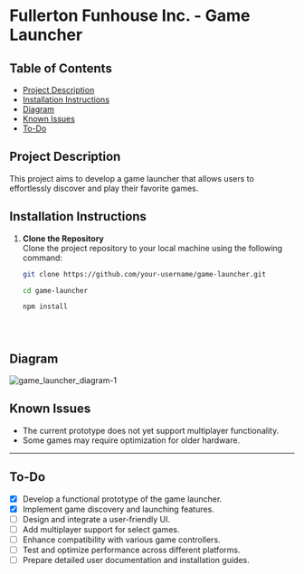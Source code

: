 # Fullerton Funhouse Inc. - Game Launcher

## Table of Contents
- [Project Description](#project-description)
- [Installation Instructions](#installation-instructions)
- [Diagram](#diagram)
- [Known Issues](#known-issues)
- [To-Do](#to-do)


## Project Description

This project aims to develop a game launcher that allows users to effortlessly discover and play their favorite games.


## Installation Instructions

1. **Clone the Repository**  
   Clone the project repository to your local machine using the following command:
   ```bash
   git clone https://github.com/your-username/game-launcher.git
   
   cd game-launcher

   npm install





## Diagram
![game_launcher_diagram-1](https://github.com/user-attachments/assets/61402de4-81e6-4034-a9e1-6afd0d38e53c)



## Known Issues
- The current prototype does not yet support multiplayer functionality.
- Some games may require optimization for older hardware.


---

## To-Do
- [x] Develop a functional prototype of the game launcher.
- [x] Implement game discovery and launching features.
- [ ] Design and integrate a user-friendly UI.
- [ ] Add multiplayer support for select games.
- [ ] Enhance compatibility with various game controllers.
- [ ] Test and optimize performance across different platforms.
- [ ] Prepare detailed user documentation and installation guides.
